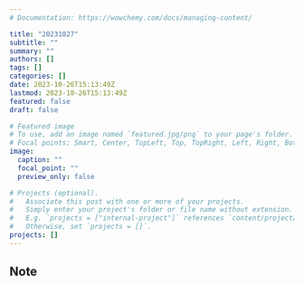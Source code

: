 ```yaml
---
# Documentation: https://wowchemy.com/docs/managing-content/

title: "20231027"
subtitle: ""
summary: ""
authors: []
tags: []
categories: []
date: 2023-10-26T15:13:49Z
lastmod: 2023-10-26T15:13:49Z
featured: false
draft: false

# Featured image
# To use, add an image named `featured.jpg/png` to your page's folder.
# Focal points: Smart, Center, TopLeft, Top, TopRight, Left, Right, BottomLeft, Bottom, BottomRight.
image:
  caption: ""
  focal_point: ""
  preview_only: false

# Projects (optional).
#   Associate this post with one or more of your projects.
#   Simply enter your project's folder or file name without extension.
#   E.g. `projects = ["internal-project"]` references `content/project/deep-learning/index.md`.
#   Otherwise, set `projects = []`.
projects: []
---
```


## Note

